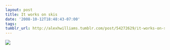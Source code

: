 ```yaml
---
layout: post
title: It works on skis
date: '2008-10-12T18:48:43-07:00'
tags: 
tumblr_url: http://alexhwilliams.tumblr.com/post/54272629/it-works-on-skis
---
```

<img src="http://25.media.tumblr.com/EXq6qISREezzr53adm4PO67Xo1_250.jpg"/>
